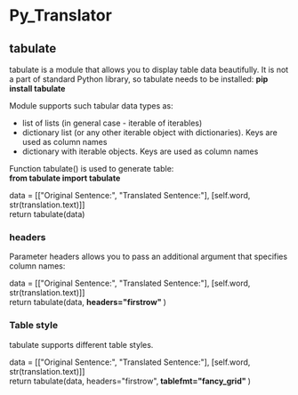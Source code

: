 # Py_Translator

## tabulate
tabulate is a module that allows you to display table data beautifully. 
It is not a part of standard Python library, so tabulate needs to be installed: <b>pip install tabulate</b>

Module supports such tabular data types as:

<ul>
<li>list of lists (in general case - iterable of iterables)</li>
<li>dictionary list (or any other iterable object with dictionaries). Keys are used as column names</li>
<li>dictionary with iterable objects. Keys are used as column names</li>
</ul>

Function tabulate() is used to generate table: <Br>
<b> from tabulate import tabulate </b> <br>
<p> 
    data = [["Original Sentence:", "Translated Sentence:"],
                [self.word, str(translation.text)]]<br>
        return tabulate(data) 
</p>

### headers
Parameter headers allows you to pass an additional argument that specifies column names:  <br>
<p> 
    data = [["Original Sentence:", "Translated Sentence:"],
                [self.word, str(translation.text)]]<br>
    return tabulate(data, <b> headers="firstrow" </b>) 
</p>

### Table style
tabulate supports different table styles.
<p> 
    data = [["Original Sentence:", "Translated Sentence:"],
                [self.word, str(translation.text)]]<br>
    return tabulate(data, headers="firstrow",<b> tablefmt="fancy_grid" </b>)
</p>
        
        
        
        
        
        
        
        
        
        
        
        
        
        
        
        
